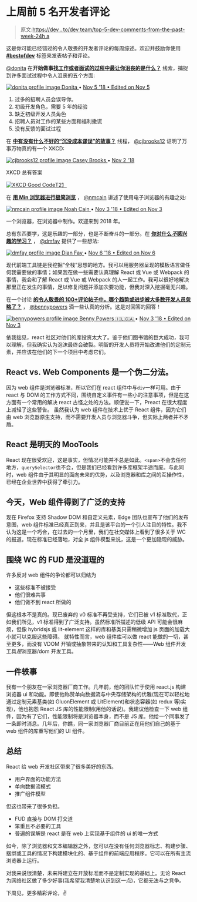 # 上周前 5 名开发者评论

> 原文:[https://dev . to/dev team/top-5-dev-comments-from-the-past-week-24h a](https://dev.to/devteam/top-5-dev-comments-from-the-past-week-24ha)

这是你可能已经错过的令人敬畏的开发者评论的每周综述。欢迎并鼓励你使用 **[#bestofdev](https://dev.to/t/bestofdev)** 标签来发表帖子和评论。

[@donita](https://dev.to/donita) 在**开始做事[找工作或者面试的过程中最让你沮丧的是什么？](https://dev.to/ben/whats-the-most-frustrating-thing-about-the-process-of-looking-for-work-or-interviewing-b30)** 线索，捕捉到许多面试过程中令人沮丧的五个方面:

[![donita profile image](../Images/e71a505d1604e9a1200b5591a0992861.png) ](/donita) [ Donita ](/donita) • [<time datetime="2018-11-05T14:42:36Z" class="date-short-year"> Nov 5 '18 </time> • Edited on <time datetime="2018-11-05T14:42:56Z" class="hidden m:inline-block date-no-year">Nov 5</time>](https://dev.to/donita/comment/6ik9) 

1.  过多的招聘人员会误导你。
2.  初级开发角色，需要 5 年的经验
3.  缺乏初级开发人员角色
4.  招聘人员对工作的某些方面和福利撒谎
5.  没有反馈的面试过程

在 **[中有没有什么不好的“沉没成本谬误”的故事？](https://dev.to/ben/do-you-have-any-bad-sunk-cost-fallacy-stories-3dkm)** 线程， [@cjbrooks12](https://dev.to/cjbrooks12) 证明了万事万物真的有一个 XKCD:

[![cjbrooks12 profile image](../Images/97fbb987cec86db9d610eae97c0dfa7b.png) ](/cjbrooks12) [ Casey Brooks ](/cjbrooks12) • [<time datetime="2018-11-02T17:45:09Z" class="date-short-year"> Nov 2 '18 </time>](https://dev.to/cjbrooks12/comment/6h5f) 

XKCD 总有答案

[![XKCD Good Code](../Images/ee3226bfd61a01fae8175f1670f883bc.png)T2】](https://res.cloudinary.com/practicaldev/image/fetch/s--5pZV6eet--/c_limit%2Cf_auto%2Cfl_progressive%2Cq_auto%2Cw_880/https://imgs.xkcd.com/comics/good_code.png)

在 **[用 Min 浏览器进行极简浏览](https://dev.to/wangonya/minimalist-browsing-with-min-browser-1p0c)** ， [@nmcain](https://dev.to/nmcain) 讲述了使用电子浏览器的有趣之处:

[![nmcain profile image](../Images/4d1e6009d9f79bce92bf4de01ff4817f.png) ](/nmcain) [ Noah Cain ](/nmcain) • [<time datetime="2018-11-03T19:02:08Z" class="date-short-year"> Nov 3 '18 </time> • Edited on <time datetime="2018-11-03T19:02:22Z" class="hidden m:inline-block date-no-year">Nov 3</time>](https://dev.to/nmcain/comment/6hmm) 

一个浏览器，在浏览器中制作。欢迎来到 2018 年。

总有东西要学，这是乐趣的一部分，也是不断奋斗的一部分。在 **[你对什么*不*感兴趣的学习？](https://dev.to/aspittel/what-are-you-not-interested-in-learning-57f0)** ， [@dmfay](https://dev.to/dmfay) 提供了一些想法:

[![dmfay profile image](../Images/130564eb95ceaeb2bb4b978edaafd9f3.png) ](/dmfay) [ Dian Fay ](/dmfay) • [<time datetime="2018-11-06T00:08:06Z" class="date-short-year"> Nov 6 '18 </time> • Edited on <time datetime="2018-11-06T03:26:44Z" class="hidden m:inline-block date-no-year">Nov 6</time>](https://dev.to/dmfay/comment/6j3f) 

现代前端工具链是我挖掘“全栈”思想的地方。我可以用服务器呈现的模板语言做任何我需要做的事情；如果我在做一些需要认真理解 React 或 Vue 或 Webpack 的事情，我会和了解 React 或 Vue 或 Webpack 的人一起工作。我可以很好地解决那里正在发生的事情，足以修复问题并添加次要功能，但我对深入挖掘毫无兴趣。

在一个讨论 **[的令人敬畏的 100+评论帖子中，哪个趋势或进步被大多数开发人员忽略了？](https://dev.to/ben/which-trend-or-advancement-is-being-overlooked-by-most-developers-4dle)** ， [@bennypowers](https://dev.to/bennypowers) 滴一些认真的分析。这是对回答的回答！

[![bennypowers profile image](../Images/55f19a4b509f7ff68f6b63a38a756013.png) ](/bennypowers) [ Benny Powers 🇮🇱🇨🇦 ](/bennypowers) • [<time datetime="2018-11-03T17:51:10Z" class="date-short-year"> Nov 3 '18 </time> • Edited on <time datetime="2018-11-03T18:03:41Z" class="hidden m:inline-block date-no-year">Nov 3</time>](https://dev.to/bennypowers/comment/6hl2) 

依我拙见，react 社区对他们的库投资太大了。鉴于他们图书馆的巨大成功，我可以理解，但我确实认为泡沫最终会破裂。明智的开发人员将开始改进他们的定制元素，并应该在他们的下一个项目中考虑它们。

## React vs. Web Components 是一个伪二分法。

因为 web 组件是浏览器标准，所以它们在 react 组件中与`div`一样可用。由于 react 与 DOM 的工作方式不同，围绕自定义事件有一些小的注意事项，但是在这方面有一个常用的解决 react 古怪之处的方法。顺便说一下，Preact 在很大程度上减轻了这些警告。
虽然我认为 web 组件在技术上优于 React 组件，因为它们由 web 浏览器原生支持，而不需要开发人员与浏览器斗争，但实际上两者并不矛盾。

## React 是明天的 MooTools

React 现在很受欢迎，这是事实，但情况可能并不总是如此。`<span>`不会去任何地方，`querySelector`也不会，但是我们已经看到许多库框架半途而废。与此同时，web 组件由于其明显的面向未来的优势，以及浏览器和库之间的互操作性，已经在企业世界中获得了牵引力。

## 今天，Web 组件得到了广泛的支持

现在 Firefox 支持 Shadow DOM 和自定义元素，Edge 团队也宣布了他们的发布意图，web 组件标准已经真正到来，并且是该平台的一个引人注目的特性。我不认为这是一个巧合，在过去的一个月里，我们在社交媒体上看到了很多关于 WC 的报道。现在标准已经落地，对全 js 组件模型来说，这是一个更加隐现的威胁。

## 围绕 WC 的 FUD 是没道理的

许多反对 web 组件的争论都可以归结为

*   这些标准不被接受
*   他们很难共事
*   他们做不到 react 所做的

但这根本不是真的。现已废弃的 v0 标准不再受支持，它们已被 v1 标准取代，正如我们所见，v1 标准得到了广泛支持。虽然标准所描述的低级 API 可能会很麻烦，但像 hybridsjs 或 lit-element 这样的库和基类只需稍微增加 js 页面的加载大小就可以克服这些障碍。
就特性而言，web 组件库可以做 react 能做的一切，甚至更多，而没有 VDOM 开销或抽象带来的认知和工具复杂性——Web 组件开发工具*是*浏览器/dom 开发工具。

## 一件轶事

我有一个朋友在一家浏览器厂商工作。几年前，他的团队忙于使用 react.js 构建浏览器 ui 和功能。即使他称赞单向数据流与中央存储架构的优雅(现在可以轻松地通过定制元素基类(如 GluonElement 或 LitElement)和状态容器(如 redux 等)实现)，他也抱怨 React JS 库的性能限制(用他的话说)。我建议他检查一下 web 组件，因为有了它们，性能限制将是浏览器本身，而不是 JS 库。他给一个同事发了一条即时消息。几年后，你瞧，同一家浏览器厂商目前正在用他们自己的基于 web 组件的库重写他们的 UI 组件。

## 总结

React 给 web 开发社区带来了很多美好的东西。

*   用户界面的功能方法
*   单向数据流模式
*   推广组件模型

但这也带来了很多负担。

*   FUD 直接与 DOM 打交道
*   笨重且不必要的工具
*   普遍的误解是 react 是在 web 上实现基于组件的 ui 的唯一方式

如今，除了浏览器和文本编辑器之外，您可以在没有任何浏览器标志、构建步骤、捆绑或工具的情况下构建模块化的、基于组件的前端应用程序。它可以在所有主流浏览器上运行。

对我来说很清楚，未来将建立在开放标准而不是定制实现的基础上。无论 React 为网络社区做了多少好事(我希望我清楚地认识到这一点)，它都无法与之竞争。

下周见，更多精彩评论，✌